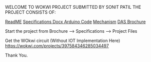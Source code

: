 WELCOME TO WOKWI PROJECT SUBMITTED BY SONIT PATIL
THE PROJECT CONSISTS OF:

[ReadME](README.md)
[Specifications Docx ](<Specifications cum Report.docx>)
[Arduino Code](<ARDUINO IDE Codes>)
[Mechanism](<Mechanism 1>)
[DAS Brochure](<DOOR AUTOMATION SYSTEM BROCHURE.pdf>)

Start the project from Brochure --> Specifications --> Project Files

Get the WOkwi circuit (Without IOT Implementation Here) https://wokwi.com/projects/397584346285034497

Thank You.
